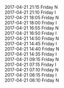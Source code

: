 2017-04-21 21:15 Friday  N  
2017-04-21 21:10 Friday  I  
2017-04-21 18:05 Friday  N  
2017-04-21 18:00 Friday  I  
2017-04-21 16:55 Friday  N  
2017-04-21 16:50 Friday  I  
2017-04-21 14:50 Friday  N  
2017-04-21 14:45 Friday  I  
2017-04-21 14:40 Friday  N  
2017-04-21 14:35 Friday  I  
2017-04-21 09:15 Friday  N  
2017-04-21 07:15 Friday  I  
2017-04-21 07:10 Friday  N  
2017-04-21 06:15 Friday  I  
2017-04-21 06:10 Friday  N  

